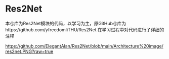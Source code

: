 # Res2Net
本仓库为Res2Net模块的代码，以学习为主，原GitHub仓库为https://github.com/yfreedomliTHU/Res2Net
在学习过程中对代码进行了详细的注释

https://github.com/ElegantAlan/Res2Net/blob/main/Architecture%20image/res2net.PNG?raw=true
